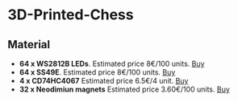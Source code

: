 # 3D-Printed-Chess

## Material
- **64 x WS2812B LEDs**. Estimated price 8€/100 units. [Buy](https://es.aliexpress.com/item/5-1000pcs-LED-Board-Heatsink-ws2812b-LED-chips-With-Black-White-PCB-10mm-3mm-WS2811-IC/32833250841.html)
- **64 x SS49E**. Estimated price 8€/100 units. [Buy](https://es.aliexpress.com/item/100PCS-Hall-Element-49E-OH49E-SS49E-linear-Hall-Switch/32416157741.html)
- **4 x CD74HC4067** Estimated price 6.5€/4 unit. [Buy](https://es.aliexpress.com/item/1pcs-CD74HC4067-16-Channel-Analog-Digital-Multiplexer-Breakout-Board-Module-For-Arduino/32729631800.html)
- **32 x Neodimiun magnets** Estimated price 3.60€/100 units. [Buy](https://es.aliexpress.com/item/100-unids-10mm-x-1mm-N50-Materiales-magn-ticos-im-n-de-neodimio-mini-peque-o/32850678834.html)
